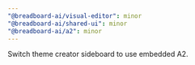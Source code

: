 ```yaml
---
"@breadboard-ai/visual-editor": minor
"@breadboard-ai/shared-ui": minor
"@breadboard-ai/a2": minor
---
```


Switch theme creator sideboard to use embedded A2.
